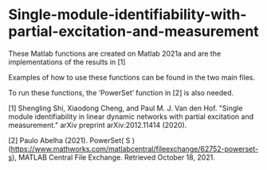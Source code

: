 # Single-module-identifiability-with-partial-excitation-and-measurement

These Matlab functions are created on Matlab 2021a and are the implementations of the results in [1]

Examples of how to use these functions can be found in the two main files.

To run these functions, the ‘PowerSet’ function in [2] is also needed.



[1]  Shengling Shi, Xiaodong Cheng, and Paul M. J. Van den Hof. "Single module identifiability in linear dynamic networks with partial excitation and measurement." arXiv preprint arXiv:2012.11414 (2020).

[2]  Paulo Abelha (2021). PowerSet( S ) (https://www.mathworks.com/matlabcentral/fileexchange/62752-powerset-s), MATLAB Central File Exchange. Retrieved October 18, 2021.
